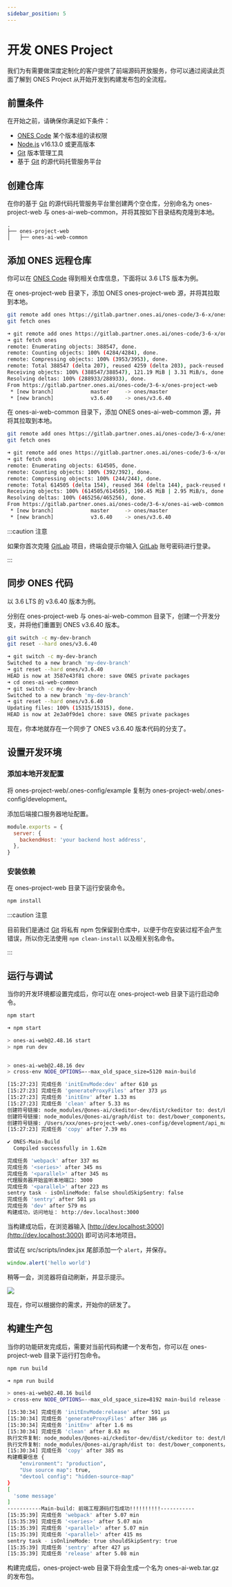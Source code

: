 ```yaml
---
sidebar_position: 5
---
```


# 开发 ONES Project

我们为有需要做深度定制化的客户提供了前端源码开放服务，你可以通过阅读此页面了解到 ONES Project 从开始开发到构建发布包的全流程。

## 前置条件

在开始之前，请确保你满足如下条件：

- [ONES Code](https://gitlab.partner.ones.ai/ones-code) 某个版本组的读权限
- [Node.js](https://nodejs.org/) v16.13.0 或更高版本
- [Git](https://git-scm.com/) 版本管理工具
- 基于 [Git](https://git-scm.com/) 的源代码托管服务平台

## 创建仓库

在你的基于 [Git](https://git-scm.com/) 的源代码托管服务平台里创建两个空仓库，分别命名为 ones-project-web 与 ones-ai-web-common，并将其按如下目录结构克隆到本地。

```
.
├── ones-project-web
│   ├── ones-ai-web-common
```

## 添加 ONES 远程仓库

你可以在 [ONES Code](https://gitlab.partner.ones.ai/ones-code) 得到相关仓库信息，下面将以 3.6 LTS 版本为例。

在 ones-project-web 目录下，添加 ONES ones-project-web 源，并将其拉取到本地。

```bash
git remote add ones https://gitlab.partner.ones.ai/ones-code/3-6-x/ones-project-web.git
git fetch ones
```

```bash
➜ git remote add ones https://gitlab.partner.ones.ai/ones-code/3-6-x/ones-project-web.git
➜ git fetch ones
remote: Enumerating objects: 388547, done.
remote: Counting objects: 100% (4284/4284), done.
remote: Compressing objects: 100% (3953/3953), done.
remote: Total 388547 (delta 207), reused 4259 (delta 203), pack-reused 384263
Receiving objects: 100% (388547/388547), 121.19 MiB | 3.31 MiB/s, done.
Resolving deltas: 100% (288933/288933), done.
From https://gitlab.partner.ones.ai/ones-code/3-6-x/ones-project-web
 * [new branch]            master     -> ones/master
 * [new branch]            v3.6.40    -> ones/v3.6.40
```

在 ones-ai-web-common 目录下，添加 ONES ones-ai-web-common 源，并将其拉取到本地。

```bash
git remote add ones https://gitlab.partner.ones.ai/ones-code/3-6-x/ones-ai-web-common.git
git fetch ones
```

```bash
➜ git remote add ones https://gitlab.partner.ones.ai/ones-code/3-6-x/ones-ai-web-common.git
➜ git fetch ones
remote: Enumerating objects: 614505, done.
remote: Counting objects: 100% (392/392), done.
remote: Compressing objects: 100% (244/244), done.
remote: Total 614505 (delta 154), reused 364 (delta 144), pack-reused 614113
Receiving objects: 100% (614505/614505), 190.45 MiB | 2.95 MiB/s, done.
Resolving deltas: 100% (465256/465256), done.
From https://gitlab.partner.ones.ai/ones-code/3-6-x/ones-ai-web-common
 * [new branch]            master     -> ones/master
 * [new branch]            v3.6.40    -> ones/v3.6.40
```

:::caution 注意

如果你首次克隆 [GitLab](https://gitlab.partner.ones.ai) 项目，终端会提示你输入 [GitLab](https://gitlab.partner.ones.ai) 账号密码进行登录。

:::

## 同步 ONES 代码

以 3.6 LTS 的 v3.6.40 版本为例。

分别在 ones-project-web 与 ones-ai-web-common 目录下，创建一个开发分支，并将他们重置到 ONES v3.6.40 版本。

```bash
git switch -c my-dev-branch
git reset --hard ones/v3.6.40
```

```bash
➜ git switch -c my-dev-branch
Switched to a new branch 'my-dev-branch'
➜ git reset --hard ones/v3.6.40
HEAD is now at 3587e43f81 chore: save ONES private packages
➜ cd ones-ai-web-common
➜ git switch -c my-dev-branch
Switched to a new branch 'my-dev-branch'
➜ git reset --hard ones/v3.6.40
Updating files: 100% (15315/15315), done.
HEAD is now at 2e3a0f9de1 chore: save ONES private packages
```

现在，你本地就存在一个同步了 ONES v3.6.40 版本代码的分支了。

## 设置开发环境

### 添加本地开发配置

将 ones-project-web/.ones-config/example 复制为 ones-project-web/.ones-config/development。

添加后端接口服务器地址配置。

```javascript title="ones-project-web/.ones-config/development/index.js"
module.exports = {
  server: {
    backendHost: 'your backend host address',
  },
}
```

### 安装依赖

在 ones-project-web 目录下运行安装命令。

```bash
npm install
```

:::caution 注意

目前我们是通过 [Git](https://git-scm.com/) 将私有 npm 包保留到仓库中，以便于你在安装过程不会产生错误，所以你无法使用 `npm clean-install` 以及相关别名命令。

:::

## 运行与调试

当你的开发环境都设置完成后，你可以在 ones-project-web 目录下运行启动命令。

```bash
npm start
```

```bash
➜ npm start

> ones-ai-web@2.48.16 start
> npm run dev


> ones-ai-web@2.48.16 dev
> cross-env NODE_OPTIONS=--max_old_space_size=5120 main-build

[15:27:23] 完成任务 'initEnvMode:dev' after 610 μs
[15:27:23] 完成任务 'generateProxyFiles' after 373 μs
[15:27:23] 完成任务 'initEnv' after 1.33 ms
[15:27:23] 完成任务 'clean' after 5.33 ms
创建符号链接: node_modules/@ones-ai/ckeditor-dev/dist/ckeditor to: dest/bower_components/ckeditor
创建符号链接: node_modules/@ones-ai/graph/dist to: dest/bower_components/graph
创建符号链接: /Users/xxx/ones-project-web/.ones-config/development/api_mapping.json to: dest/api_mapping.json
[15:27:23] 完成任务 'copy' after 7.39 ms

✔ ONES-Main-Build
  Compiled successfully in 1.62m

完成任务 'webpack' after 337 ms
完成任务 '<series>' after 345 ms
完成任务 '<parallel>' after 345 ms
代理服务器开始监听本地端口: 3000
完成任务 '<parallel>' after 223 ms
sentry task - isOnlineMode: false shouldSkipSentry: false
完成任务 'sentry' after 501 μs
完成任务 'dev' after 579 ms
构建成功，访问地址： http://dev.localhost:3000
```

当构建成功后，在浏览器输入 [http://dev.localhost:3000](http://dev.localhost:3000) 即可访问本地项目。

尝试在 src/scripts/index.jsx 尾部添加一个 `alert`，并保存。

```jsx title="src/scripts/index.jsx"
window.alert('hello world')
```

稍等一会，浏览器将自动刷新，并显示提示。

![](../guide/images/add%20alert.png)

现在，你可以根据你的需求，开始你的研发了。

## 构建生产包

当你的功能研发完成后，需要对当前代码构建一个发布包，你可以在 ones-project-web 目录下运行打包命令。

```bash
npm run build
```

```bash
➜ npm run build

> ones-ai-web@2.48.16 build
> cross-env NODE_OPTIONS=--max_old_space_size=8192 main-build release --skipSentry=true && tar -czf ones-ai-web.tar.gz -C dest .

[15:30:34] 完成任务 'initEnvMode:release' after 591 μs
[15:30:34] 完成任务 'generateProxyFiles' after 386 μs
[15:30:34] 完成任务 'initEnv' after 1.6 ms
[15:30:34] 完成任务 'clean' after 8.63 ms
执行文件复制: node_modules/@ones-ai/ckeditor-dev/dist/ckeditor to: dest/bower_components/ckeditor
执行文件复制: node_modules/@ones-ai/graph/dist to: dest/bower_components/graph
[15:30:34] 完成任务 'copy' after 385 ms
构建概要信息 {
    "environment": "production",
    "Use source map": true,
    "devtool config": "hidden-source-map"
}
[
  'some message'
]
-----------Main-build: 前端工程源码打包成功!!!!!!!!!!-----------
[15:35:39] 完成任务 'webpack' after 5.07 min
[15:35:39] 完成任务 '<series>' after 5.07 min
[15:35:39] 完成任务 '<parallel>' after 5.07 min
[15:35:39] 完成任务 '<parallel>' after 415 ms
sentry task - isOnlineMode: true shouldSkipSentry: true
[15:35:39] 完成任务 'sentry' after 427 μs
[15:35:39] 完成任务 'release' after 5.08 min
```

构建完成后，ones-project-web 目录下将会生成一个名为 ones-ai-web.tar.gz 的发布包。

